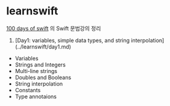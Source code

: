 # learnswift
[100 days of swift](https://www.hackingwithswift.com/100) 의 Swift 문법강의 정리

1. [Day1: variables, simple data types, and string interpolation] (../learnswift/day1.md)
  * Variables
  * Strings and Integers
  * Multi-line strings
  * Doubles and Booleans
  * String interpolation
  * Constants
  * Type annotaions
